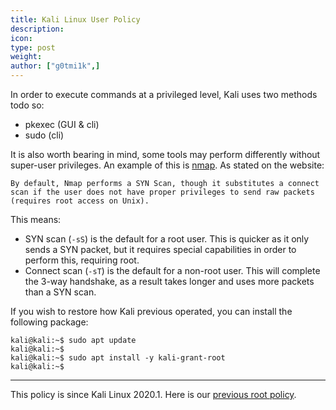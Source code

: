 ```yaml
---
title: Kali Linux User Policy
description:
icon:
type: post
weight:
author: ["g0tmi1k",]
---
```


In order to execute commands at a privileged level, Kali uses two methods todo so:

- pkexec (GUI & cli)
- sudo (cli)

It is also worth bearing in mind, some tools may perform differently without super-user privileges. An example of this is [nmap](https://nmap.org/book/man-port-scanning-techniques.html). As stated on the website:

```
By default, Nmap performs a SYN Scan, though it substitutes a connect scan if the user does not have proper privileges to send raw packets (requires root access on Unix).
```

This means:

- SYN scan (`-sS`) is the default for a root user. This is quicker as it only sends a SYN packet, but it requires special capabilities in order to perform this, requiring root.
- Connect scan (`-sT`) is the default for a non-root user. This will complete the 3-way handshake, as a result takes longer and uses more packets than a SYN scan.

If you wish to restore how Kali previous operated, you can install the following package:

```console
kali@kali:~$ sudo apt update
kali@kali:~$
kali@kali:~$ sudo apt install -y kali-grant-root
kali@kali:~$
```

- - -

This policy is since Kali Linux 2020.1. Here is our [previous root policy](/docs/policy/kali-linux-root-user-policy/).
